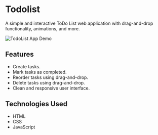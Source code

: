 # Todolist

A simple and interactive ToDo List web application with drag-and-drop functionality, animations, and more.

![TodoList App Demo](https://gifyu.com/image/S47dw)

## Features

- Create tasks.
- Mark tasks as completed.
- Reorder tasks using drag-and-drop.
- Delete tasks using drag-and-drop.
- Clean and responsive user interface.

## Technologies Used

- HTML
- CSS
- JavaScript
